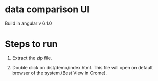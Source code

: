# data comparison UI
Build in angular v 6.1.0

# Steps to run
1. Extract the zip file.

2. Double click on dist/demo/index.html.
This file will open on default browser of the system.(Best View in Crome).